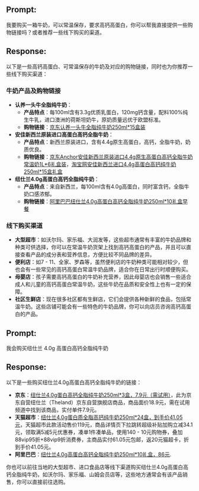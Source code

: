 ## Prompt:
我要购买一箱牛奶，可以常温保存，要求高钙高蛋白，你可以帮我直接提供一些购物链接吗？或者推荐一些线下购买的渠道。

## Response:
以下是一些高钙高蛋白、可常温保存的牛奶及对应的购物链接，同时也为你推荐一些线下购买渠道：

### 牛奶产品及购物链接
- **认养一头牛全脂纯牛奶**：
    - **产品特点**：每100ml含有3.3g优质乳蛋白，120mg钙含量，配料100%纯生牛乳，进口澳洲的荷斯坦奶牛，原奶质量远优于欧盟标准。
    - **购物链接**：[京东认养一头牛全脂纯牛奶250ml*15盒装](https://item.jd.com/100021756980.html)
- **安佳新西兰原装进口高蛋白高钙全脂牛奶**：
    - **产品特点**：新西兰原装进口，含有4.4g原生高蛋白，高钙，全脂牛奶，奶质优良。
    - **购物链接**：[京东Anchor安佳新西兰原装进口4.4g原生高蛋白高钙全脂牛奶常温奶1L*6礼盒装](https://m.smzdm.com/p/147353994/)，[淘宝网安佳新西兰进口4.4g高蛋白高钙纯牛奶250ml*15盒礼盒](https://pcdetail.taobao.com/1d10acd547040767d1e82fbeeb067399.html)
- **纽仕兰4.0g高蛋白高钙全脂纯牛奶**：
    - **产品特点**：来自新西兰，每100ml含有4.0g高蛋白，同时富含钙，全脂牛奶口感浓郁。
    - **购物链接**：[阿里巴巴纽仕兰4.0g高蛋白高钙全脂纯牛奶250ml*10礼盒早餐](http://m.1688.com/offer/826626951517.html)

### 线下购买渠道
- **大型超市**：如沃尔玛、家乐福、大润发等，这些超市通常有丰富的牛奶品牌和种类可供选择，你可以在常温牛奶货架上找到高钙高蛋白的产品，并且可以直接查看产品的成分表和营养信息，方便比较不同品牌的差异。
- **便利店**：如7 - 11、全家、罗森等，虽然便利店的牛奶种类可能相对较少，但也会有一些常见的高钙高蛋白常温牛奶品牌，适合你在日常出行时顺便购买。
- **母婴店**：孩子需要高钙高蛋白的牛奶补充营养，因此母婴店也会销售一些适合成人和儿童的高钙高蛋白常温牛奶，这些牛奶在品质和安全性上也有一定的保障。
- **社区生鲜店**：现在很多社区都有生鲜店，它们会提供各种新鲜的食品，包括常温牛奶。这些店铺可能会有一些特色的牛奶品牌，你可以向店员咨询高钙高蛋白的产品。


## Prompt:
我会购买纽仕兰 4.0g 高蛋白高钙全脂纯牛奶

## Response:
以下是一些购买纽仕兰4.0g高蛋白高钙全脂纯牛奶的链接：
- **京东**：[纽仕兰4.0g蛋白高钙全脂纯牛奶250ml*3盒，7.9元（需试用）](http://m.manmanbuy.com/d.aspx?f=weixinlist&id=13165103)，此为京东自营纽仕兰（Theland）京东自营旗舰店商品，商品面价18.9元，需在试用频道中找到该商品，实付单件7.9元。
- **天猫超市**：[纽仕兰4.0g蛋白质全脂高钙纯牛奶250ml*24盒，到手价41.05元](https://m.smzdm.com/p/149408140/)，天猫超市此款活动售价119元，商品详情页下拉跳转超级补贴加购立减34.1元，领取满5减5元优惠券，凑单1件凑单品，使用140 - 10元购物券，叠加88vip95折+88vip9折消费券，主商品实付61.05元包邮，返20元猫超卡，折到手价41.05元。
- **阿里巴巴**：[纽仕兰4.0g高蛋白高钙全脂纯牛奶250ml*10礼盒，86元](http://m.1688.com/offer/826626951517.html).

你也可以前往当地的大型超市、进口食品店等线下渠道购买纽仕兰4.0g高蛋白高钙全脂纯牛奶，如沃尔玛、家乐福、山姆会员店等，这些地方通常会有该产品销售，你可以直接前往选购。
